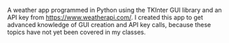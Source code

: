 A weather app programmed in Python using the TKInter GUI library and an API key from https://www.weatherapi.com/. 
I created this app to get advanced knowledge of GUI creation and API key calls, because these topics have not yet been covered in my classes.
